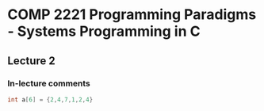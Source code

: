 # COMP 2221 Programming Paradigms - Systems Programming in C

## Lecture 2

### In-lecture comments

```C
int a[6] = {2,4,7,1,2,4}



```
